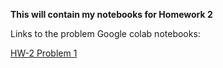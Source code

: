 **This will contain my notebooks for Homework 2**

Links to the problem Google colab notebooks:

[HW-2 Problem 1](https://colab.research.google.com/drive/1MKPvhLRlj6nLb3w7GjpeMR7um2ow8HzD)
